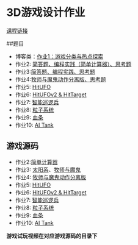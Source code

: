 # 3D游戏设计作业

[课程链接](https://pmlpml.gitee.io/game-unity/post/)

##题目

* 博客类：[作业1：游戏分类与热点探索](./3d_hw01.md)
* 作业2: [简答题、编程实践（简单计算器）、思考题](./3d_hw02.md)
* 作业3:[简答题、编程实践、思考题](./3d_hw03.md)
* 作业4:[牧师与魔鬼动作分离版、思考题](./3d_hw04.md)
* 作业5: [HitUFO](./3d_hw05.md)
* 作业6: [HitUFOv2 & HitTarget](./3d_hw06.md)
* 作业7: [智能巡逻兵](./3d_hw07.md)
* 作业8: [粒子系统](./3d_hw08.md)
* 作业9: [血条](./3d_hw09.md)
* 作业10: [AI Tank](./3d_hw10.md)





## 游戏源码

* 作业2:[简单计算器](./hw02_calculator)
* 作业3: [太阳系](https://github.com/wangw42/wJuniorHomework/tree/master/3DGame/hw03)、[牧师与魔鬼](./hw03_PriestsAndDevils)
* 作业4: [牧师与魔鬼动作分离版](hw04_PriestsAndDevils_v2)
* 作业5: [HitUFO](./hw05_HitUFO)
* 作业6: [HitUFOv2 & HitTarget](./hw06_hitUFOv2&hitTarget)
* 作业7: [智能巡逻兵](./hw07_xunluobing)
* 作业8: [粒子系统](./hw08_particle)
* 作业9: [血条](./hw09_HealthBar)
* 作业10: [AI Tank](./hw10_AITank)



**游戏试玩视频在对应游戏源码的目录下**

